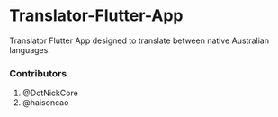 # Translator-Flutter-App
Translator Flutter App designed to translate between native Australian languages. 


### Contributors
1. @DotNickCore
2. @haisoncao
